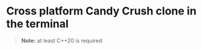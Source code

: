# Cross platform Candy Crush clone in the terminal

> **Note:** at least C++20 is required

> > > > > > > > > > > > > > > >
> 
> > > > > > > > > > > > > > > > 
> 
> > > > > > > > > > > > > > > > 

